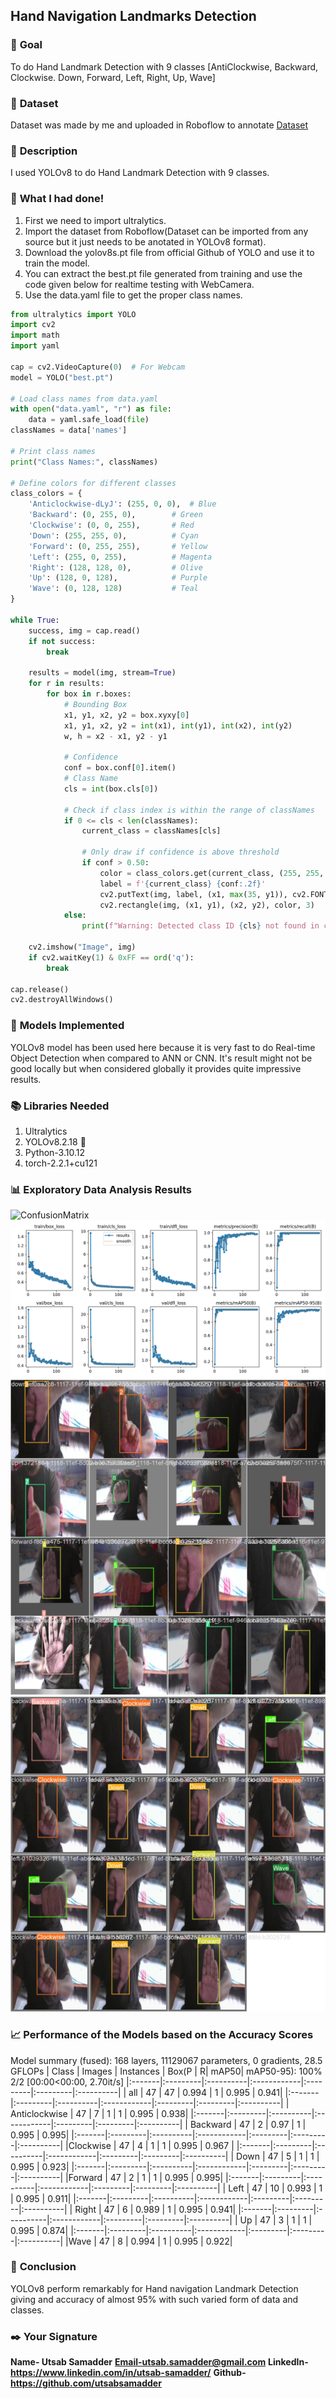 ## **Hand Navigation Landmarks Detection**

### 🎯 **Goal**

To do Hand Landmark Detection with 9 classes [AntiClockwise, Backward, Clockwise. Down, Forward, Left, Right, Up, Wave]

### 🧵 **Dataset**

Dataset was made by me and uploaded in Roboflow to annotate
[Dataset](https://app.roboflow.com/nit-raipur-szo7o/handlandmark/browse?queryText=&pageSize=50&startingIndex=0&browseQuery=true)

### 🧾 **Description**

I used YOLOv8 to do Hand Landmark Detection with 9 classes.

### 🧮 **What I had done!**

1. First we need to import ultralytics. 
2. Import the dataset from Roboflow(Dataset can be imported from any source but it just needs to be anotated in YOLOv8 format).
3. Download the yolov8s.pt file from official Github of YOLO and use it to train the model.
4. You can extract the best.pt file generated from training and use the code given below for realtime testing with WebCamera.
5. Use the data.yaml file to get the proper class names.

```python
from ultralytics import YOLO
import cv2
import math
import yaml

cap = cv2.VideoCapture(0)  # For Webcam
model = YOLO("best.pt")

# Load class names from data.yaml
with open("data.yaml", "r") as file:
    data = yaml.safe_load(file)
classNames = data['names']

# Print class names
print("Class Names:", classNames)

# Define colors for different classes
class_colors = {
    'Anticlockwise-dLyJ': (255, 0, 0),  # Blue
    'Backward': (0, 255, 0),        # Green
    'Clockwise': (0, 0, 255),       # Red
    'Down': (255, 255, 0),          # Cyan
    'Forward': (0, 255, 255),       # Yellow
    'Left': (255, 0, 255),          # Magenta
    'Right': (128, 128, 0),         # Olive
    'Up': (128, 0, 128),            # Purple
    'Wave': (0, 128, 128)           # Teal
}

while True:
    success, img = cap.read()
    if not success:
        break

    results = model(img, stream=True)
    for r in results:
        for box in r.boxes:
            # Bounding Box
            x1, y1, x2, y2 = box.xyxy[0]
            x1, y1, x2, y2 = int(x1), int(y1), int(x2), int(y2)
            w, h = x2 - x1, y2 - y1

            # Confidence
            conf = box.conf[0].item()
            # Class Name
            cls = int(box.cls[0])

            # Check if class index is within the range of classNames
            if 0 <= cls < len(classNames):
                current_class = classNames[cls]

                # Only draw if confidence is above threshold
                if conf > 0.50:
                    color = class_colors.get(current_class, (255, 255, 255))  # Default color is white
                    label = f'{current_class} {conf:.2f}'
                    cv2.putText(img, label, (x1, max(35, y1)), cv2.FONT_HERSHEY_SIMPLEX, 1, color, 2)
                    cv2.rectangle(img, (x1, y1), (x2, y2), color, 3)
            else:
                print(f"Warning: Detected class ID {cls} not found in classNames list.")

    cv2.imshow("Image", img)
    if cv2.waitKey(1) & 0xFF == ord('q'):
        break

cap.release()
cv2.destroyAllWindows()

```

### 🚀 **Models Implemented**

YOLOv8 model has been used here because it is very fast to do Real-time Object Detection when compared to ANN or CNN. It's result might not be good locally but when considered globally it provides quite impressive results.

### 📚 **Libraries Needed**

1. Ultralytics 
2. YOLOv8.2.18 🚀 
3. Python-3.10.12 
4. torch-2.2.1+cu121

### 📊 **Exploratory Data Analysis Results**

![ConfusionMatrix](confusionmatrix_normalized.png)
![Results](../Images/results.png)
![Train Batch](../Images/TrainBatch.jpeg)
![Validation Batch](../Images/ValidationBatch.jpeg)

### 📈 **Performance of the Models based on the Accuracy Scores**

Model summary (fused): 168 layers, 11129067 parameters, 0 gradients, 28.5 GFLOPs
                | Class  |   Images | Instances |     Box(P |         R|      mAP50|  mAP50-95): 100% 2/2 [00:00<00:00,  2.70it/s]
                |:-------|:---------|:----------|:------------|:---------|:---------|:----------|
                |   all   |      47   |      47    |  0.994      |    1    |  0.995   |   0.941|
                |:-------|:---------|:----------|:------------|:---------|:---------|:----------|
        | Anticlockwise  |       47   |       7  |        1     |    1    |  0.995   |   0.938|
        |:-------|:---------|:----------|:------------|:---------|:---------|:----------|
            |  Backward    |     47      |    2   |    0.97       |   1    |  0.995   |   0.995|
            |:-------|:---------|:----------|:------------|:---------|:---------|:----------|
             |Clockwise     |    47      |    4    |      1    |      1   |   0.995   |   0.967 |
             |:-------|:---------|:----------|:------------|:---------|:---------|:----------|
              |    Down   |      47        |  5         | 1        |  1    |  0.995    |  0.923|
              |:-------|:---------|:----------|:------------|:---------|:---------|:----------|
               |Forward  |       47   |       2     |     1     |     1    |  0.995     | 0.995|
               |:-------|:---------|:----------|:------------|:---------|:---------|:----------|
               |   Left     |    47      |   10    |  0.993   |       1   |   0.995     | 0.911|
               |:-------|:---------|:----------|:------------|:---------|:---------|:----------|
                | Right      |   47     |     6  |    0.989  |        1   |   0.995    |  0.941|
                |:-------|:---------|:----------|:------------|:---------|:---------|:----------|
                  |  Up      |   47      |    3       |   1       |   1     | 0.995    |  0.874|
                  |:-------|:---------|:----------|:------------|:---------|:---------|:----------|
                  |Wave     |    47    |      8   |   0.994    |      1   |   0.995  |    0.922|


### 📢 **Conclusion**

YOLOv8 perform remarkably for Hand navigation Landmark Detection giving and accuracy of almost 95% with such varied form of data and classes.
### ✒️ **Your Signature**

**Name- Utsab Samadder**
**Email-utsab.samadder@gmail.com**
**LinkedIn-https://www.linkedin.com/in/utsab-samadder/**
**Github-https://github.com/utsabsamadder**


